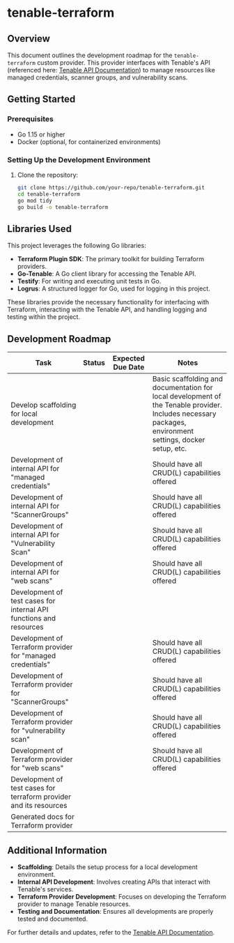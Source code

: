 # tenable-terraform

## Overview
This document outlines the development roadmap for the `tenable-terraform` custom provider. This provider interfaces with Tenable's API (referenced here: [Tenable API Documentation](https://developer.tenable.com/reference/navigate)) to manage resources like managed credentials, scanner groups, and vulnerability scans.

## Getting Started

### Prerequisites
- Go 1.15 or higher
- Docker (optional, for containerized environments)

### Setting Up the Development Environment
1. Clone the repository:
   ```bash
   git clone https://github.com/your-repo/tenable-terraform.git
   cd tenable-terraform
   go mod tidy
   go build -o tenable-terraform
   ```
## Libraries Used
This project leverages the following Go libraries:
- **Terraform Plugin SDK**: The primary toolkit for building Terraform providers.
- **Go-Tenable**: A Go client library for accessing the Tenable API.
- **Testify**: For writing and executing unit tests in Go.
- **Logrus**: A structured logger for Go, used for logging in this project.

These libraries provide the necessary functionality for interfacing with Terraform, interacting with the Tenable API, and handling logging and testing within the project.


## Development Roadmap

| Task                                                | Status | Expected Due Date | Notes |
|-----------------------------------------------------|--------|-------------------|-------|
| Develop scaffolding for local development           |        |                   | Basic scaffolding and documentation for local development of the Tenable provider. Includes necessary packages, environment settings, docker setup, etc. |
| Development of internal API for "managed credentials" |        |                   | Should have all CRUD(L) capabilities offered |
| Development of internal API for "ScannerGroups"     |        |                   | Should have all CRUD(L) capabilities offered |
| Development of internal API for "Vulnerability Scan" |        |                   | Should have all CRUD(L) capabilities offered |
| Development of internal API for "web scans"         |        |                   | Should have all CRUD(L) capabilities offered |
| Development of test cases for internal API functions and resources |        |                   |       |
| Development of Terraform provider for "managed credentials" |        |                   | Should have all CRUD(L) capabilities offered |
| Development of Terraform provider for "ScannerGroups" |        |                   | Should have all CRUD(L) capabilities offered |
| Development of Terraform provider for "vulnerability scan" |        |                   | Should have all CRUD(L) capabilities offered |
| Development of Terraform provider for "web scans"   |        |                   | Should have all CRUD(L) capabilities offered |
| Development of test cases for terraform provider and its resources |        |                   |       |
| Generated docs for Terraform provider               |        |                   |       |

## Additional Information
- **Scaffolding**: Details the setup process for a local development environment.
- **Internal API Development**: Involves creating APIs that interact with Tenable's services.
- **Terraform Provider Development**: Focuses on developing the Terraform provider to manage Tenable resources.
- **Testing and Documentation**: Ensures all developments are properly tested and documented.

For further details and updates, refer to the [Tenable API Documentation](https://developer.tenable.com/reference/navigate).

